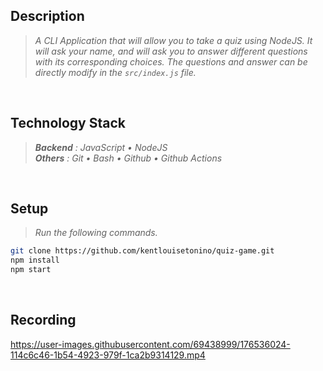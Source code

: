## Description
> _A CLI Application that will allow you to take a quiz using NodeJS. It will ask your name, and will ask you to answer different questions with its corresponding choices. The questions and answer can be directly modify in the `src/index.js` file._

<br />

## Technology Stack
> _**Backend** : JavaScript • NodeJS_ <br />
> _**Others** : Git • Bash • Github • Github Actions_

<br />

## Setup
> _Run the following commands._
```bash
git clone https://github.com/kentlouisetonino/quiz-game.git
npm install
npm start
```

<br />

## Recording
https://user-images.githubusercontent.com/69438999/176536024-114c6c46-1b54-4923-979f-1ca2b9314129.mp4
